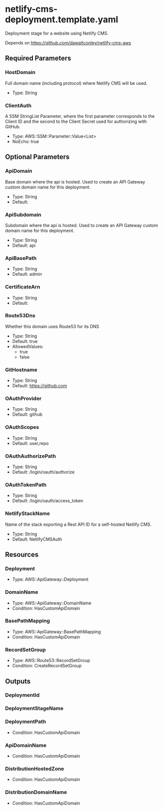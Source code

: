 # netlify-cms-deployment.template.yaml

Deployment stage for a website using Netlify CMS.

Depends on https://github.com/dawaltconley/netlify-cms-aws

## Required Parameters

### HostDomain

Full domain name (including protocol) where Netlify CMS will be used.

- Type: String

### ClientAuth

A SSM StringList Parameter, where the first parameter corresponds to the Client ID and the second to the Client Secret used for authorizing with GitHub.

- Type: AWS::SSM::Parameter::Value<List<String>>
- NoEcho: true

## Optional Parameters

### ApiDomain

Base domain where the api is hosted. Used to create an API Gateway custom domain name for this deployment.

- Type: String
- Default: 

### ApiSubdomain

Subdomain where the api is hosted. Used to create an API Gateway custom domain name for this deployment.

- Type: String
- Default: api

### ApiBasePath

- Type: String
- Default: admin

### CertificateArn

- Type: String
- Default: 

### Route53Dns

Whether this domain uses Route53 for its DNS

- Type: String
- Default: true
- AllowedValues:
  - true
  - false

### GitHostname

- Type: String
- Default: https://github.com

### OAuthProvider

- Type: String
- Default: github

### OAuthScopes

- Type: String
- Default: user,repo

### OAuthAuthorizePath

- Type: String
- Default: /login/oauth/authorize

### OAuthTokenPath

- Type: String
- Default: /login/oauth/access_token

### NetlifyStackName

Name of the stack exporting a Rest API ID for a self-hosted Netlify CMS.

- Type: String
- Default: NetlifyCMSAuth

## Resources

### Deployment

- Type: AWS::ApiGateway::Deployment

### DomainName

- Type: AWS::ApiGateway::DomainName
- Condition: HasCustomApiDomain

### BasePathMapping

- Type: AWS::ApiGateway::BasePathMapping
- Condition: HasCustomApiDomain

### RecordSetGroup

- Type: AWS::Route53::RecordSetGroup
- Condition: CreateRecordSetGroup

## Outputs

### DeploymentId

### DeploymentStageName

### DeploymentPath

- Condition: HasCustomApiDomain

### ApiDomainName

- Condition: HasCustomApiDomain

### DistributionHostedZone

- Condition: HasCustomApiDomain

### DistributionDomainName

- Condition: HasCustomApiDomain